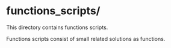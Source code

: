 
# functions_scripts/

This directory contains functions scripts.

Functions scripts consist of small related solutions as functions.
